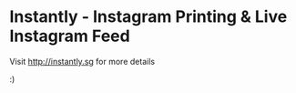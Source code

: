 Instantly - Instagram Printing & Live Instagram Feed
=============

Visit http://instantly.sg for more details

:)


